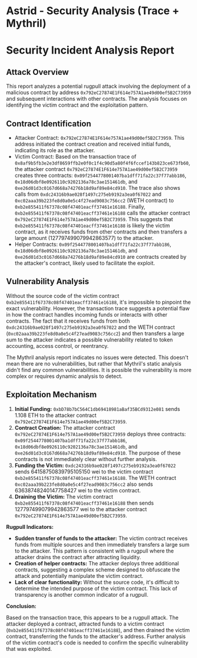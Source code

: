 # Astrid - Security Analysis (Trace + Mythril)

# Security Incident Analysis Report

## Attack Overview
This report analyzes a potential rugpull attack involving the deployment of a malicious contract by address `0x792eC27874E1F614e757A1ae49d00ef5B2C73959` and subsequent interactions with other contracts. The analysis focuses on identifying the victim contract and the exploitation pattern.

## Contract Identification
- Attacker Contract: `0x792eC27874E1F614e757A1ae49d00ef5B2C73959`. This address initiated the contract creation and received initial funds, indicating its role as the attacker.
- Victim Contract: Based on the transaction trace of `0x8af9b5fb3e2e3df8659ffb2e0f0c1f4c90d5a80f4f6fccef143b823ce673fb60`, the attacker contract `0x792eC27874E1F614e757A1ae49d00ef5B2C73959` creates three contracts: `0x09f2544778001407ba1dff71fa22c37f77abb186`, `0x18d06dbf8e0926110c9202136a78c3ae151461db`, and `0xe26d01d3c0167d668a74276b18d9af89e84cd910`. The trace also shows calls from `0xdc24316b9ae028f1497c275eb9192a3ea0f67022` and `0xc02aaa39b223fe8d0a0e5c4f27ead9083c756cc2` (WETH contract) to `0xb2e855411f67378c08f47401eacff37461e16188`. Finally, `0xb2e855411f67378c08f47401eacff37461e16188` calls the attacker contract `0x792eC27874E1F614e757A1ae49d00ef5B2C73959`. This suggests that `0xb2e855411f67378c08f47401eacff37461e16188` is likely the victim contract, as it receives funds from other contracts and then transfers a large amount (127797499079942863577) to the attacker.
- Helper Contracts: `0x09f2544778001407ba1dff71fa22c37f77abb186`, `0x18d06dbf8e0926110c9202136a78c3ae151461db`, and `0xe26d01d3c0167d668a74276b18d9af89e84cd910` are contracts created by the attacker's contract, likely used to facilitate the exploit.

## Vulnerability Analysis
Without the source code of the victim contract `0xb2e855411f67378c08f47401eacff37461e16188`, it's impossible to pinpoint the exact vulnerability. However, the transaction trace suggests a potential flaw in how the contract handles incoming funds or interacts with other contracts. The fact that it receives funds from both `0xdc24316b9ae028f1497c275eb9192a3ea0f67022` and the WETH contract (`0xc02aaa39b223fe8d0a0e5c4f27ead9083c756cc2`) and then transfers a large sum to the attacker indicates a possible vulnerability related to token accounting, access control, or reentrancy.

The Mythril analysis report indicates no issues were detected. This doesn't mean there are no vulnerabilities, but rather that Mythril's static analysis didn't find any common vulnerabilities. It is possible the vulnerability is more complex or requires dynamic analysis to detect.

## Exploitation Mechanism
1. **Initial Funding:** `0xbD78b7bC564C1db69418981aBaf35BCd9312e081` sends 1.108 ETH to the attacker contract `0x792eC27874E1F614e757A1ae49d00ef5B2C73959`.
2. **Contract Creation:** The attacker contract `0x792eC27874E1F614e757A1ae49d00ef5B2C73959` deploys three contracts: `0x09f2544778001407ba1dff71fa22c37f77abb186`, `0x18d06dbf8e0926110c9202136a78c3ae151461db`, and `0xe26d01d3c0167d668a74276b18d9af89e84cd910`. The purpose of these contracts is not immediately clear without further analysis.
3. **Funding the Victim:** `0xdc24316b9ae028f1497c275eb9192a3ea0f67022` sends 64158750839795105150 wei to the victim contract `0xb2e855411f67378c08f47401eacff37461e16188`. The WETH contract `0xc02aaa39b223fe8d0a0e5c4f27ead9083c756cc2` also sends 63638748240147758427 wei to the victim contract.
4. **Draining the Victim:** The victim contract `0xb2e855411f67378c08f47401eacff37461e16188` then sends 127797499079942863577 wei to the attacker contract `0x792eC27874E1F614e757A1ae49d00ef5B2C73959`.

**Rugpull Indicators:**

*   **Sudden transfer of funds to the attacker:** The victim contract receives funds from multiple sources and then immediately transfers a large sum to the attacker. This pattern is consistent with a rugpull where the attacker drains the contract after attracting liquidity.
*   **Creation of helper contracts:** The attacker deploys three additional contracts, suggesting a complex scheme designed to obfuscate the attack and potentially manipulate the victim contract.
*   **Lack of clear functionality:** Without the source code, it's difficult to determine the intended purpose of the victim contract. This lack of transparency is another common indicator of a rugpull.

**Conclusion:**

Based on the transaction trace, this appears to be a rugpull attack. The attacker deployed a contract, attracted funds to a victim contract (`0xb2e855411f67378c08f47401eacff37461e16188`), and then drained the victim contract, transferring the funds to the attacker's address. Further analysis of the victim contract's code is needed to confirm the specific vulnerability that was exploited.
